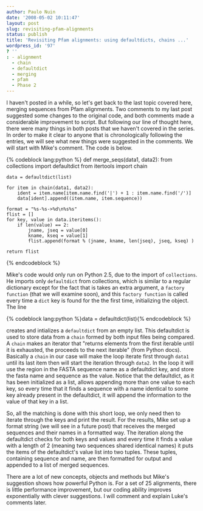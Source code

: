 ```yaml
---
author: Paulo Nuin
date: '2008-05-02 10:11:47'
layout: post
slug: revisiting-pfam-alignments
status: publish
title: 'Revisiting Pfam alignments: using defaultdicts, chains ...'
wordpress_id: '97'
? ''
: - alignment
  - chain
  - defaultdict
  - merging
  - pfam
  - Phase 2
---
```


I haven't posted in a while, so let's get back to the last topic covered
here, merging sequences from Pfam alignments. Two comments to my last
post suggested some changes to the original code, and both comments made
a considerable improvement to script. But following our line of thought
here, there were many things in both posts that we haven't covered in
the series. In order to make it clear to anyone that is chronologically
following the entries, we will see what new things were suggested in the
comments. We will start with Mike's comment. The code is below.


{% codeblock lang:python %}
def merge_seqs(data1, data2):
    from collections import defaultdict
    from itertools import chain
 
    data = defaultdict(list)
 
    for item in chain(data1, data2):
        ident = item.name[item.name.find('|') + 1 : item.name.find('/')]
        data[ident].append((item.name, item.sequence))
 
    format = "%s-%s->%d\n%s%s"
    flist = []
    for key, value in data.iteritems():
        if len(value) == 2:
            jname, jseq = value[0]
            kname, kseq = value[1]
            flist.append(format % (jname, kname, len(jseq), jseq, kseq) )
 
    return flist

{% endcodeblock %}


Mike's code would only run on Python 2.5, due to the
import of `collections`. He imports only `defaultdict` from collections,
which is similar to a regular dictionary except for the fact that is
takes an extra argument, a `factory function` (that we will examine
soon), and this `factory function` is called every time a `dict` key is
found for the the first time, initializing the object. The line

{% codeblock lang:python %}data = defaultdict(list){% endcodeblock %}


creates and intializes a `defaultdict` from an empty list. This
defaultdict is used to store data from a `chain` formed by both input
files being compared. A `chain` makes an iterator that "returns elements
from the first iterable until it is exhausted, the proceeds to the next
iterable" (from Python docs). Basically a `chain` in our case will make
the loop iterate first through `data1` until its last item then will
start the iteration through `data2`. In the loop it will use the region
in the FASTA sequence name as a defaultdict key, and store the fasta
name and sequence as the value. Notice that the defaultdict, as it has
been initialized as a list, allows appending more than one value to each
key, so every time that it finds a sequence with a name identical to
some key already present in the defaultdict, it will append the
information to the value of that key in a list. 

So, all the matching is
done with this short loop, we only need then to iterate through the keys
and print the result. For the results, Mike set up a format string (we
will see in a future post) that receives the merged sequences and their
names in a formatted way. The iteration along the defaultdict checks for
both keys and values and every time it finds a value with a length of 2
(meaning two sequences shared identical names) it puts the items of the
defaultdict's value list into two tuples. These tuples, containing
sequence and name, are then formatted for output and appended to a list
of merged sequences. 

There are a lot of new concepts, objects and
methods but Mike's suggestion shows how powerful Python is. For a set of
25 alignments, there is little performance improvement, but our coding
ability improves exponentially with clever suggestions. I will comment
and explain Luke's comments later.
